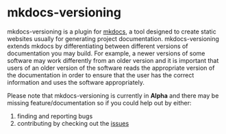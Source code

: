 # mkdocs-versioning

mkdocs-versioning is a plugin for [mkdocs](https://www.mkdocs.org/), a
tool designed to create static websites usually for generating project
documentation. mkdocs-versioning extends mkdocs by differentiating
between different versions of documentation you may build. For example,
a newer versions of some software may work differently from an older
version and it is important that users of an older version of the
software reads the appropriate version of the documentation in order to
ensure that the user has the correct information and uses the software
appropriately.

Please note that mkdocs-versioning is currently in **Alpha** and there may
be missing feature/documentation so if you could help out by either:

1. finding and reporting bugs
2. contributing by checking out the [issues](https://github.com/zayd62/mkdocs-versioning/issues)